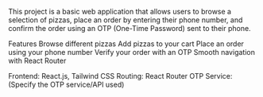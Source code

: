 This project is a basic web application that allows users to browse a selection of pizzas, place an order by entering their phone number, and confirm the order using an OTP (One-Time Password) sent to their phone.

Features
Browse different pizzas
Add pizzas to your cart
Place an order using your phone number
Verify your order with an OTP
Smooth navigation with React Router




Frontend: React.js, Tailwind CSS
Routing: React Router
OTP Service: (Specify the OTP service/API used)